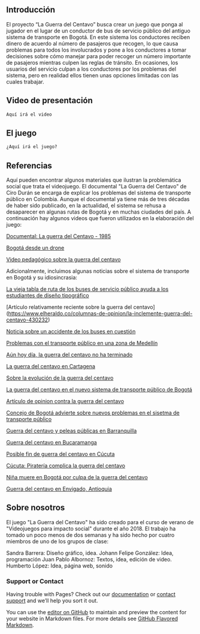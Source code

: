 
## Introducción

El proyecto “La Guerra del Centavo” busca crear un juego que ponga al jugador en el lugar de un conductor de bus de servicio público 
    del antiguo sistema de transporte en Bogotá. En este sistema los conductores reciben dinero de acuerdo al número de
    pasajeros que recogen, lo que causa problemas para todos los involucrados y pone a los conductores a tomar decisiones sobre cómo manejar
    para poder recoger un número importante de pasajeros mientras culpen las reglas de tránsito. En ocasiones, los usuarios del servicio
    culpan a los conductores por los problemas del sistema, pero en realidad ellos tienen unas opciones limitadas con las cuales trabajar.

## Video de presentación



```markdown
Aquí irá el video
```

## El juego



```markdown
¿Aquí irá el juego?
```



## Referencias

Aquí pueden encontrar algunos materiales que ilustran la problemática social que trata el videojuego. El documental "La Guerra del Centavo"
  de Ciro Durán se encarga de explicar los problemas del sistema de transporte público en Colombia. Aunque el documental ya tiene más de tres
  décadas de haber sido publicado, en la actualidad, el sistema se rehusa a desaparecer en algunas rutas de Bogotá y en muchas ciudades del país.
  A continuación hay algunos videos que fueron utilizados en la elaboración del juego:
  
 [Documental: La guerra del Centavo - 1985](https://www.youtube.com/watch?v=Am0cDCJypcY)
 
 [Bogotá desde un drone](https://www.youtube.com/watch?v=97UbapYVHzM&feature=youtu.be)
 
 [Video pedagógico sobre la guerra del centavo](https://www.youtube.com/watch?v=uV05DeauLlc&feature=youtu.be)
 
 Adicionalmente, incluimos algunas noticias sobre el sistema de transporte en Bogotá y su idiosincrasia:

[La vieja tabla de ruta de los buses de servicio público ayuda a los estudiantes de diseño tipográfico](http://www.populardelujo.com/tablasderuta)

[Artículo relativamente reciente sobre la guerra del centavo] (https://www.elheraldo.co/columnas-de-opinion/la-inclemente-guerra-del-centavo-430232)

[Noticia sobre un accidente de los buses en cuestión](https://noticias.caracoltv.com/medellin/la-ruta-del-terror-17-heridos-en-choque-de-dos-buses-en-el-barrio-santa-lucia)

[Problemas con el transporte público en una zona de Medellín](https://noticias.caracoltv.com/medellin/asi-es-el-circo-del-transporte-publico-en-alrededores-del-metro-de-san-javier)

[Aún hoy día, la guerra del centavo no ha terminado](https://www.las2orillas.co/la-guerra-del-centavo-ha-terminado/)

[La guerra del centavo en Cartagena](http://m.eluniversal.com.co/cartagena/local/la-guerra-del-centavo-y-la-imprudencia-de-los-conductores-de-bus-en-cartagena-116717)

[Sobre la evolución de la guerra del centavo](https://www.publimetro.co/co/bogota/2015/05/15/sitp-guerra-centavo-guerra-cronometro.html)

[La guerra del centavo en el nuevo sistema de transporte público de Bogotá](https://www.lafm.com.co/bogota/vuelve-la-guerra-del-centavo-pero-ahora-en-sitp-video-ciudadano-advierte-rina-entre-choferes)

[Artículo de opinion contra la guerra del centavo](http://declaracioncontralaguerra.blogspot.com/2008/03/la-guerra-del-centavo.html?m=1)

[Concejo de Bogotá advierte sobre nuevos problemas en el sisetma de transporte público](http://www.concejodebogota.gov.co/vamos-pasando-de-la-guerra-del-centavo-al-combate-incontrolable-contra/concejo/2015-05-14/145335.php)

[Guerra del centavo y peleas públicas en Barranquilla](https://www.noticiasrcn.com/videos/intolerancia-barranquilla-machete-se-enfrentaron-conductores-guerra-del-centavo)

[Guerra del centavo en Bucaramanga](http://m.vanguardia.com/area-metropolitana/bucaramanga/video-410788-asi-buscan-controlar-la-guerra-del-centavo-en-buses-de-b)

[Posible fin de guerra del centavo en Cúcuta](https://www.laopinion.com.co/cucuta/se-acabara-la-guerra-del-centavo-subdirector-de-transporte-139582#OP)

[Cúcuta: Piratería complica la guerra del centavo](https://www.laopinion.com.co/cucuta/buseteros-dicen-que-la-pirateria-incentiva-la-guerra-del-centavo-141625#OP)

[Niña muere en Bogotá por culpa de la guerra del centavo](https://www.kienyke.com/krimen/nina-muere-por-guerra-del-centavo-en-bogota)

[Guerra del centavo en Envigado, Antioquia](http://www.elcolombiano.com/historico/guerra_del_centavo_en_envigado_quedo_registrada_en_video-GAEC_277652)

## Sobre nosotros

El juego "La Guerra del Centavo" ha sido creado para el curso de verano de "Videojuegos para impacto social" durante el año 2018.
El trabajo ha tomado un poco menos de dos semanas y ha sido hecho por cuatro miembros de uno de los grupos de clase:
  
  Sandra Barrera: Diseño gráfico, idea.
  Johann Felipe González: Idea, programación
  Juan Pablo Albornoz: Textos, idea, edición de video.
  Humberto López: Idea, página web, sonido 
  
### Support or Contact

Having trouble with Pages? Check out our [documentation](https://help.github.com/categories/github-pages-basics/) or [contact support](https://github.com/contact) and we’ll help you sort it out.

You can use the [editor on GitHub](https://github.com/Wakisho/GuerraCentavo/edit/master/index.md) to maintain and preview the content for your website in Markdown files.
For more details see [GitHub Flavored Markdown](https://guides.github.com/features/mastering-markdown/).
